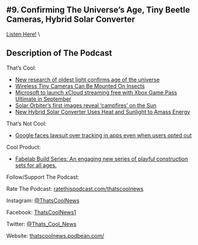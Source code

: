#9. Confirming The Universe’s Age, Tiny Beetle Cameras, Hybrid Solar Converter
---
[Listen Here!](https://thatscoolnews.podbean.com/e/confirming-the-universe-s-age-tiny-beetle-cameras-hybrid-solar-converter-ep-9/) \
## Description of The Podcast
<p style="text-align:left;">That’s Cool:</p>

<ul style="text-align:left;"><li style="font-weight:400;"><a href='https://www.sciencedaily.com/releases/2020/07/200715170541.htm'>New research of oldest light confirms age of the universe</a></li>

<li style="font-weight:400;"><a href='https://interestingengineering.com/wireless-tiny-cameras-can-be-mounted-on-insects'>Wireless Tiny Cameras Can Be Mounted On Insects</a></li>

<li style="font-weight:400;"><a href='https://www.theverge.com/2020/7/16/21326797/microsoft-xcloud-launch-xbox-game-pass-ultimate-free?scrolla=5eb6d68b7fedc32c19ef33b4'>Microsoft to launch xCloud streaming free with Xbox Game Pass Ultimate in September</a></li>

<li style="font-weight:400;"><a href='https://www.esa.int/Science_Exploration/Space_Science/Solar_Orbiter/Solar_Orbiter_s_first_images_reveal_campfires_on_the_Sun'>Solar Orbiter’s first images reveal ‘campfires’ on the Sun</a></li>

<li style="font-weight:400;"><a href='https://interestingengineering.com/new-hybrid-solar-converter-uses-heat-and-sunlight-to-amass-energy'>New Hybrid Solar Converter Uses Heat and Sunlight to Amass Energy</a></li>

</ul>
<p style="text-align:left;">That’s Not Cool:</p>

<ul style="text-align:left;"><li style="font-weight:400;"><a href='https://www.reuters.com/article/us-alphabet-google-privacy-lawsuit-idUSKCN24F2N4'>Google faces lawsuit over tracking in apps even when users opted out</a></li>

</ul>
<p style="text-align:left;">Cool Product:</p>

<ul style="text-align:left;"><li style="font-weight:400;"><a href='https://www.kickstarter.com/projects/fabelabbuild/fabelab-build-series?ref=section-design-tech-projectcollection-8-staff-picks-newest'>Fabelab Build Series: An engaging new series of playful construction sets for all ages.</a></li>

</ul>
<p style="text-align:left;">Follow/Support The Podcast:</p>

<p style="text-align:left;">Rate The Podcast: <a href='https://ratethispodcast.com/thatscoolnews'>ratethispodcast.com/thatscoolnews</a></p>

<p style="text-align:left;">Instagram: <a href='https://www.instagram.com/thatscoolnews/'>@ThatsCoolNews</a></p>

<p style="text-align:left;">Facebook: <a href='https://www.facebook.com/ThatsCoolNews1/'>ThatsCoolNews1</a></p>

<p style="text-align:left;">Twitter: <a href='https://twitter.com/Thats_Cool_News'>@Thats_Cool_News</a></p>

<p style="text-align:left;">Website: <a href='https://thatscoolnews.podbean.com/'>thatscoolnews.podbean.com/</a></p>
